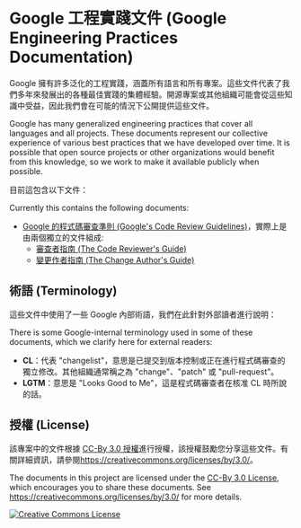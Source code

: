 # Google 工程實踐文件 (Google Engineering Practices Documentation)


Google 擁有許多泛化的工程實踐，涵蓋所有語言和所有專案。這些文件代表了我們多年來發展出的各種最佳實踐的集體經驗。開源專案或其他組織可能會從這些知識中受益，因此我們會在可能的情況下公開提供這些文件。

Google has many generalized engineering practices that cover all languages and all projects. These documents represent our collective experience of various best practices that we have developed over time. It is possible that open source projects or other organizations would benefit from this knowledge, so we work to make it available publicly when possible.

目前這包含以下文件：

Currently this contains the following documents:

* [Google 的程式碼審查準則 (Google's Code Review Guidelines)](review/index.md)，實際上是由兩個獨立的文件組成:
  * [審查者指南 (The Code Reviewer's Guide)](review/reviewer/index.md)
  * [變更作者指南 (The Change Author's Guide)](review/developer/index.md)

## 術語 (Terminology)

這些文件中使用了一些 Google 內部術語，我們在此針對外部讀者進行說明：

There is some Google-internal terminology used in some of these documents, which we clarify here for external readers:

* **CL**：代表 "changelist"，意思是已提交到版本控制或正在進行程式碼審查的獨立修改。其他組織通常稱之為 "change"、"patch" 或 "pull-request"。
* **LGTM**：意思是 "Looks Good to Me"，這是程式碼審查者在核准 CL 時所說的話。

## 授權 (License)

該專案中的文件根據 [CC-By 3.0 授權](LICENSE)進行授權，該授權鼓勵您分享這些文件。有關詳細資訊，請參閱<https://creativecommons.org/licenses/by/3.0/>。

The documents in this project are licensed under the [CC-By 3.0 License](LICENSE), which encourages you to share these documents. See <https://creativecommons.org/licenses/by/3.0/> for more details.

<a rel="license" href="https://creativecommons.org/licenses/by/3.0/"><img alt="Creative Commons License" style="border-width:0" src="https://i.creativecommons.org/l/by/3.0/88x31.png" /></a>
